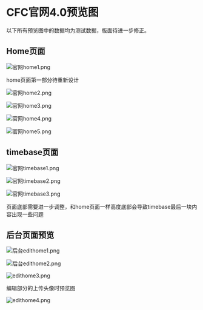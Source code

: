 # CFC官网4.0预览图

以下所有预览图中的数据均为测试数据，版面待进一步修正。

## Home页面

![官网home1.png](https://i.loli.net/2020/02/11/roHlizcWJN8CXDY.png)

home页面第一部分待重新设计

![官网home2.png](https://i.loli.net/2020/02/11/H8p6jNmF7hQACX2.png)

![官网home3.png](https://i.loli.net/2020/02/11/8qZ37jJkneVvYrL.png)

![官网home4.png](https://i.loli.net/2020/02/11/yklTgAUHi7hVNqP.png)

![官网home5.png](https://i.loli.net/2020/02/11/mCpdyiPQ9tRoW6M.png)

## timebase页面

![官网timebase1.png](https://i.loli.net/2020/02/11/B6DwkfnQEpiK45t.png)

![官网timebase2.png](https://i.loli.net/2020/02/11/C46tsjpSvx2GczL.png)

![官网timebase3.png](https://i.loli.net/2020/02/11/ePBUyMsHmA2qSnh.png)

页面底部需要进一步调整，和home页面一样高度底部会导致timebase最后一块内容出现一些问题

## 后台页面预览

![后台edithome1.png](https://i.loli.net/2020/02/11/IEQvOpkL84bS5Um.png)

![后台edithome2.png](https://i.loli.net/2020/02/11/XfF9xNDZzI7r5ki.png)

![edithome3.png](https://i.loli.net/2020/02/12/KgcuZdpG8QRlH6J.png)

编辑部分的上传头像时预览图

![edithome4.png](https://i.loli.net/2020/02/12/EW3cdys9GoLQYC1.png)